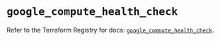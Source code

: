 # `google_compute_health_check`

Refer to the Terraform Registry for docs: [`google_compute_health_check`](https://registry.terraform.io/providers/hashicorp/google/5.23.0/docs/resources/compute_health_check).
